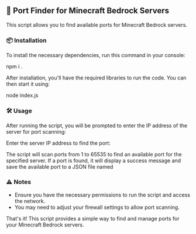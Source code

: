 ## 🌟 Port Finder for Minecraft Bedrock Servers

This script allows you to find available ports for Minecraft Bedrock servers.

### 📦 Installation

To install the necessary dependencies, run this command in your console:

npm i .


After installation, you'll have the required libraries to run the code. You can then start it using:

node index.js


### 🛠 Usage

After running the script, you will be prompted to enter the IP address of the server for port scanning:

Enter the server IP address to find the port:


The script will scan ports from 1 to 65535 to find an available port for the specified server. If a port is found, it will display a success message and save the available port to a JSON file named 

### ⚠️ Notes

- Ensure you have the necessary permissions to run the script and access the network.
- You may need to adjust your firewall settings to allow port scanning.

That's it! This script provides a simple way to find and manage ports for your Minecraft Bedrock servers.
